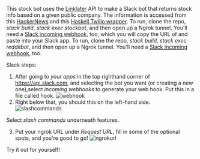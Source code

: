This stock bot uses the [Linklater](https://github.com/hlian/linklater) API to make a Slack bot that returns stock info based on a given public company. The information is accessed from this [HackerNews](https://github.com/dmjio/hackernews) and this [Haskell Twilio wrapper](https://github.com/markandrus/twilio-haskell). To run, clone the repo, *stack build*, *stack exec stockbot*, and then open up a Ngrok tunnel. You'll need a [Slack incoming webhook](https://api.slack.com/incoming-webhooks), too, which you will copy the URL of and paste into your Slack app.
To run, clone the repo, *stack build*, *stack exec redditbot*, and then open up a Ngrok tunnel. You'll need a [Slack incoming webhook](https://api.slack.com/incoming-webhooks), too.

Slack steps:
1. After going to *your apps* in the top righthand corner of https://api.slack.com, and selecting the bot you want (or creating a new one),select *incoming webhooks* to generate your web hook. Put this in a file called hook. ![webhook](https://cloud.githubusercontent.com/assets/8932430/25603467/0a42ce9e-2eca-11e7-9ad2-fdc7cb1b00d1.png) 
2. Right below that, you should this on the left-hand side.
![slashcommands](https://cloud.githubusercontent.com/assets/8932430/25603307/9a7197f4-2ec8-11e7-9e19-826e47ff3936.png)

Select *slash commands* underneath features.

3. Put your ngrok URL under *Request URL*, fill in some of the optional spots, and you're good to go!
![ngrokurl](https://cloud.githubusercontent.com/assets/8932430/25603651/86bc31f8-2ecb-11e7-8599-359594712020.png)

Try it out for yourself! 
